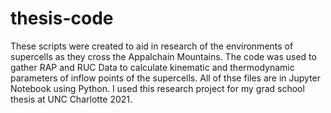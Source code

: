 # thesis-code

These scripts were created to aid in research of the environments of supercells as they cross the Appalchain Mountains. The code was used to gather RAP and RUC Data to calculate kinematic and thermodynamic parameters of inflow points of the supercells. All of thse files are in Jupyter Notebook using Python. I used this research project for my grad school thesis at UNC Charlotte 2021. 
